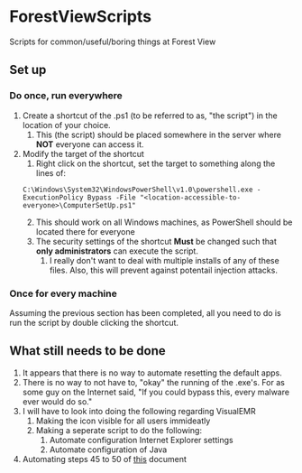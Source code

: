 # ForestViewScripts
Scripts for common/useful/boring things at Forest View
## Set up
### Do once, run everywhere
1. Create a shortcut of the .ps1 (to be referred to as, "the script") in the location of your choice.
    1. This (the script) should be placed somewhere in the server where **NOT** everyone can access it.
2. Modify the target of the shortcut
    1. Right click on the shortcut, set the target to something along the lines of:
    ```
    C:\Windows\System32\WindowsPowerShell\v1.0\powershell.exe -ExecutionPolicy Bypass -File "<location-accessible-to-everyone>\ComputerSetUp.ps1"
    ```
    2. This should work on all Windows machines, as PowerShell should be located there for everyone
    3. The security settings of the shortcut **Must** be changed such that **only administrators** can execute the script.
        1. I really don't want to deal with multiple installs of any of these files. Also, this will prevent against potentail injection attacks.
### Once for every machine
Assuming the previous section has been completed, all you need to do is run the script by double clicking the shortcut.

## What still needs to be done
1. It appears that there is no way to automate resetting the default apps.
2. There is no way to not have to, "okay" the running of the .exe's. For as some guy on the Internet said, "If you could bypass this, every malware ever would do so."
3. I will have to look into doing the following regarding VisualEMR
    1. Making the icon visible for all users immideatly
    2. Making a seperate script to do the following:
        1. Automate configuration Internet Explorer settings
        2. Automate configuration of Java
4. Automating steps 45 to 50 of [this](https://docs.google.com/document/d/1zjRuDJZ9edF4uzdXzuZWPIB-RvldM5An2VRJ51vOpL4/edit?usp=sharing) document
